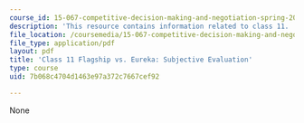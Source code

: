 ```yaml
---
course_id: 15-067-competitive-decision-making-and-negotiation-spring-2011
description: 'This resource contains information related to class 11. '
file_location: /coursemedia/15-067-competitive-decision-making-and-negotiation-spring-2011/7b068c4704d1463e97a372c7667cef92_MIT15_067S11_Cl11_F_E_S_E.pdf
file_type: application/pdf
layout: pdf
title: 'Class 11 Flagship vs. Eureka: Subjective Evaluation'
type: course
uid: 7b068c4704d1463e97a372c7667cef92

---
```

None